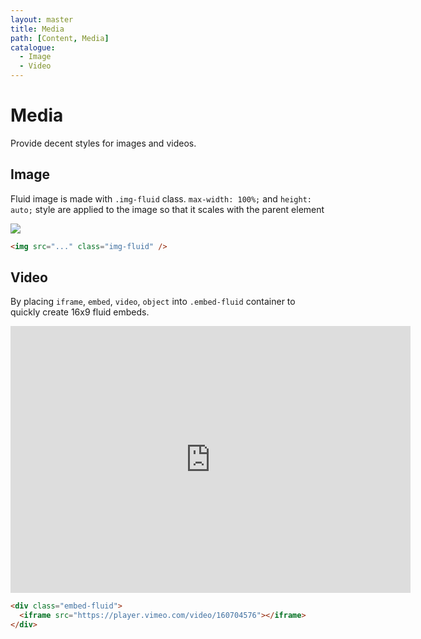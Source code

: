 ```yaml
---
layout: master
title: Media
path: [Content, Media]
catalogue:
  - Image
  - Video
---
```


# Media

Provide decent styles for images and videos.

## Image

Fluid image is made with `.img-fluid` class. `max-width: 100%;` and `height: auto;` style are applied to the image so that it scales with the parent element

<section class="snippet">
  <div class="snippet__preview">
    <img src="https://holder.moyu.io/1000/400" class="img-fluid">
  </div>
  <div class="snippet__source">

```html
<img src="..." class="img-fluid" />
```

  </div>
</section>

## Video

By placing `iframe`, `embed`, `video`, `object` into `.embed-fluid` container to quickly create 16x9 fluid embeds.

<section class="snippet">
  <div class="snippet__preview">
    <div class="embed-fluid">
      <iframe src="https://player.vimeo.com/video/160704576" width="640" height="427" frameborder="0" webkitallowfullscreen mozallowfullscreen allowfullscreen></iframe>
    </div>
  </div>
  <div class="snippet__source">

```html
<div class="embed-fluid">
  <iframe src="https://player.vimeo.com/video/160704576"></iframe>
</div>
```

  </div>
</section>
